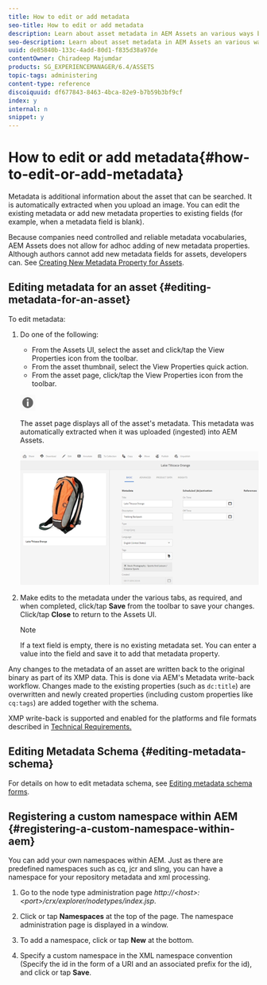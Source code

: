 ```yaml
---
title: How to edit or add metadata
seo-title: How to edit or add metadata
description: Learn about asset metadata in AEM Assets an various ways by which you can edit asset metadata.
seo-description: Learn about asset metadata in AEM Assets an various ways by which you can edit asset metadata.
uuid: de85840b-133c-4add-80d1-f835d38a97de
contentOwner: Chiradeep Majumdar
products: SG_EXPERIENCEMANAGER/6.4/ASSETS
topic-tags: administering
content-type: reference
discoiquuid: df677843-8463-4bca-82e9-b7b59b3bf9cf
index: y
internal: n
snippet: y
---
```


# How to edit or add metadata{#how-to-edit-or-add-metadata}

Metadata is additional information about the asset that can be searched. It is automatically extracted when you upload an image. You can edit the existing metadata or add new metadata properties to existing fields (for example, when a metadata field is blank).

Because companies need controlled and reliable metadata vocabularies, AEM Assets does not allow for adhoc adding of new metadata properties. Although authors cannot add new metadata fields for assets, developers can. See [Creating New Metadata Property for Assets](../../assets/using/meta-edit.md#editing-metadata-schema).

## Editing metadata for an asset {#editing-metadata-for-an-asset}

To edit metadata:

1. Do one of the following:

    * From the Assets UI, select the asset and click/tap the View Properties icon from the toolbar.
    * From the asset thumbnail, select the View Properties quick action.
    * From the asset page, click/tap the View Properties icon from the toolbar.

   ![](assets/chlimage_1-175.png)

   The asset page displays all of the asset's metadata. This metadata was automatically extracted when it was uploaded (ingested) into AEM Assets.

   ![](assets/chlimage_1-176.png)

1. Make edits to the metadata under the various tabs, as required, and when completed, click/tap **Save** from the toolbar to save your changes. Click/tap **Close** to return to the Assets UI.

   >[!NOTE]
   >
   >If a text field is empty, there is no existing metadata set. You can enter a value into the field and save it to add that metadata property.

Any changes to the metadata of an asset are written back to the original binary as part of its XMP data. This is done via AEM's Metadata write-back workflow. Changes made to the existing properties (such as `dc:title`) are overwritten and newly created properties (including custom properties like `cq:tags`) are added together with the schema.

XMP write-back is supported and enabled for the platforms and file formats described in [Technical Requirements.](../../sites/deploying/using/technical-requirements.md)

## Editing Metadata Schema {#editing-metadata-schema}

<!--
Comment Type: remark
Last Modified By: Alva Ware-Bevacqui (alvawb)
Last Modified Date: 2017-11-30T05:30:09.387-0500
<p>The information in "Creating New Metadata Property for Assets" is incomplete and some of it is wrong. Please check the remarks below (copied from page "Customizing and Extending CQ DAM".) These notes have originally been added by myself - please ask me in case something is unclear.</p>
<p>&gt; [...] by configuring the metadata dialog box.<br /> What is the metadata dialog box?</p>
<p>&gt; To configure a new metadata property so that it is available for all assets:<br /> Wrong. The form items defined in /apps/dam/content/asseteditor/formitems are not available for all assets. It is the fallback where no MIME type specific form items are defined.</p>
<p><br /> Missing: non-alphanumeric characters in a mime type result in a new collection (see below)<br /> e.g. text/vnd.latex-z &gt;&gt; text/vnd/latex/z<br /> (Maybe a more common sample than tex/vnd.latex-z should be found)</p>
<p>&gt; Format-specific metadata reside at the path image/<em>format</em>/formitems.xml<br /> Wrong/unclear: They reside at the path <em>format</em>/formitems.xml where format consists of at least two items (e.g image/jpeg or text/vnd/latex/z - see note about non-alphanumeric characters above)</p>
<p>Missing: The same mechanism as for the form items can also be used to define different Asset Editors for different MIME types, e.g. different thumbnail sizes, different tabs available. In most cases this feature probably will not be used but maybe this is the place to mention it. WDYT?</p>
-->

<!--
Comment Type: remark
Last Modified By: unknown unknown (kautzman)
Last Modified Date: 2017-11-30T05:30:09.397-0500
<ul>
<li>doubleclicking an asset in DAM Admin opens the Asset Editor</li>
<li>there can be an editor for each mime type, resp. a collection of mime types (best match)<br />
<ul>
<li>non-alphanumeric characters in a mime type ends in a new collection:<br /> image/jpeg &gt;&gt; image/jpeg<br /> image/vnd.fpx &gt;&gt; image/vnd/fpx<br /> text/vnd.latex-z &gt;&gt; text/vnd/latex/z<br /> <br /> </li>
</ul> </li>
<li>the editors and/or the metadata forms are configurable in /apps<br /> </li>
<li>a set of out of the box editors are located in /libs/dam/content/asseteditors. These can be overwritten in /apps<br /> <i>not yet, see <a href="http://bugs.day.com/bugzilla/show_bug.cgi?id=25765">#25765 - Asset Editor: Define sample editors for libs</a></i></li>
<li>for config/overwrite see also <a href="http://bugs.day.com/bugzilla/show_bug.cgi?id=25688">#25688 - Asset Editor: Configurable form</a></li>
</ul>
<p> </p>
<p>The editors for certain mime types can be overwritten in /apps:<br /> <br /> /apps/dam/asseteditors/<br /> asseteditor.xml &gt;&gt; Overwrite Default Asset Editor (fallback)<br /> image/<br /> asseteditor.xml &gt;&gt; Overwrite Image Asset Editor<br /> jpeg/<br /> asseteditor.xml &gt;&gt; Overwrite JPEG Asset Editor</p>
-->

<!--
Comment Type: remark
Last Modified By: Alva Ware-Bevacqui (alvawb)
Last Modified Date: 2017-11-30T05:30:09.407-0500
<p>The very same chapter is available on page "Managing Digital Assets".</p>
<p>See my remarks over there.</p>
<p> </p>
<p>AWB - Just moved remarks from Vinzenz and Peeter over here for ease of use. No new info (and now it says all the remarks are mine)</p>
-->

For details on how to edit metadata schema, see [Editing metadata schema forms](../../assets/using/metadata-schemas.md#editing-metadata-schema-forms).

<!--
Comment Type: remark
Last Modified By: Alva Ware-Bevacqui (alvawb)
Last Modified Date: 2017-11-30T05:30:09.425-0500
<p>Will add link to metadata documentation once complete.</p>
-->

## Registering a custom namespace within AEM {#registering-a-custom-namespace-within-aem}

You can add your own namespaces within AEM. Just as there are predefined namespaces such as cq, jcr and sling, you can have a namespace for your repository metadata and xml processing.

1. Go to the node type administration page *http://&lt;host&gt;:&lt;port&gt;/crx/explorer/nodetypes/index.jsp*.
1. Click or tap **Namespaces** at the top of the page. The namespace administration page is displayed in a window.  

1. To add a namespace, click or tap **New** at the bottom.
1. Specify a custom namespace in the XML namespace convention (Specify the id in the form of a URI and an associated prefix for the id), and click or tap **Save**.

